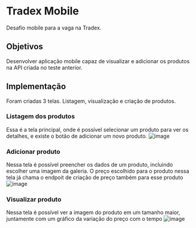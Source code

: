 # Tradex Mobile

Desafio mobile para a vaga na Tradex.

## Objetivos
Desenvolver aplicação mobile capaz de visualizar e adicionar os produtos na API criada no teste anterior.

## Implementação
Foram criadas 3 telas. Listagem, visualização e criação de produtos.
### Listagem dos produtos
Essa é a tela principal, onde é possível selecionar um produto para ver os detalhes, e existe o botão de adicionar um novo produto.
![image](https://github.com/thiago4455/tradex-mobile/assets/29243304/b7a79ddd-e54c-420e-89b6-34d81ca950d7)

### Adicionar produto
Nessa tela é possível preencher os dados de um produto, incluindo escolher uma imagem da galeria. O preço escolhido para o produto nessa tela já chama o endpoit de criação de preço também para esse produto
![image](https://github.com/thiago4455/tradex-mobile/assets/29243304/a93aaa14-b17a-426e-9d8a-1400f51269f2)

### Visualizar produto
Nessa tela é possível ver a imagem do produto em um tamanho maior, juntamente com um gráfico da variação do preço com o tempo
![image](https://github.com/thiago4455/tradex-mobile/assets/29243304/6524cdc3-2b7c-47fe-8a60-594debfd5189)
